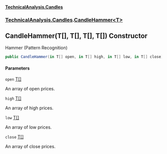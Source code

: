#### [TechnicalAnalysis.Candles](Atypical.TechnicalAnalysis.Candles.md 'Atypical.TechnicalAnalysis.Candles')
### [TechnicalAnalysis.Candles](Atypical.TechnicalAnalysis.Candles.md#TechnicalAnalysis.Candles 'TechnicalAnalysis.Candles').[CandleHammer&lt;T&gt;](CandleHammer_T_.md 'TechnicalAnalysis.Candles.CandleHammer<T>')

## CandleHammer(T[], T[], T[], T[]) Constructor

Hammer (Pattern Recognition)

```csharp
public CandleHammer(in T[] open, in T[] high, in T[] low, in T[] close);
```
#### Parameters

<a name='TechnicalAnalysis.Candles.CandleHammer_T_.CandleHammer(T[],T[],T[],T[]).open'></a>

`open` [T](CandleHammer_T_.md#TechnicalAnalysis.Candles.CandleHammer_T_.T 'TechnicalAnalysis.Candles.CandleHammer<T>.T')[[]](https://docs.microsoft.com/en-us/dotnet/api/System.Array 'System.Array')

An array of open prices.

<a name='TechnicalAnalysis.Candles.CandleHammer_T_.CandleHammer(T[],T[],T[],T[]).high'></a>

`high` [T](CandleHammer_T_.md#TechnicalAnalysis.Candles.CandleHammer_T_.T 'TechnicalAnalysis.Candles.CandleHammer<T>.T')[[]](https://docs.microsoft.com/en-us/dotnet/api/System.Array 'System.Array')

An array of high prices.

<a name='TechnicalAnalysis.Candles.CandleHammer_T_.CandleHammer(T[],T[],T[],T[]).low'></a>

`low` [T](CandleHammer_T_.md#TechnicalAnalysis.Candles.CandleHammer_T_.T 'TechnicalAnalysis.Candles.CandleHammer<T>.T')[[]](https://docs.microsoft.com/en-us/dotnet/api/System.Array 'System.Array')

An array of low prices.

<a name='TechnicalAnalysis.Candles.CandleHammer_T_.CandleHammer(T[],T[],T[],T[]).close'></a>

`close` [T](CandleHammer_T_.md#TechnicalAnalysis.Candles.CandleHammer_T_.T 'TechnicalAnalysis.Candles.CandleHammer<T>.T')[[]](https://docs.microsoft.com/en-us/dotnet/api/System.Array 'System.Array')

An array of close prices.
